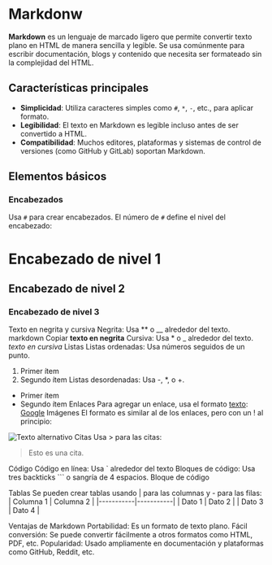 # Markdonw
**Markdown** es un lenguaje de marcado ligero que permite convertir texto plano en HTML de manera sencilla y legible. Se usa comúnmente para escribir documentación, blogs y contenido que necesita ser formateado sin la complejidad del HTML.

## Características principales

- **Simplicidad**: Utiliza caracteres simples como `#`, `*`, `-`, etc., para aplicar formato.
- **Legibilidad**: El texto en Markdown es legible incluso antes de ser convertido a HTML.
- **Compatibilidad**: Muchos editores, plataformas y sistemas de control de versiones (como GitHub y GitLab) soportan Markdown.

## Elementos básicos

### Encabezados
Usa `#` para crear encabezados. El número de `#` define el nivel del encabezado:
# Encabezado de nivel 1
## Encabezado de nivel 2
### Encabezado de nivel 3
Texto en negrita y cursiva
Negrita: Usa ** o __ alrededor del texto.
markdown
Copiar
**texto en negrita**
Cursiva: Usa * o _ alrededor del texto.
*texto en cursiva*
Listas
Listas ordenadas: Usa números seguidos de un punto.
1. Primer ítem
2. Segundo ítem
Listas desordenadas: Usa -, *, o +.
- Primer ítem
- Segundo ítem
Enlaces
Para agregar un enlace, usa el formato [texto](URL):
[Google](https://www.google.com)
Imágenes
El formato es similar al de los enlaces, pero con un ! al principio:

![Texto alternativo](URL_de_imagen)
Citas
Usa > para las citas:
> Esto es una cita.

Código
Código en línea: Usa ` alrededor del texto
Bloques de código: Usa tres backticks ``` o sangría de 4 espacios.
Bloque de código

Tablas
Se pueden crear tablas usando | para las columnas y - para las filas:
| Columna 1 | Columna 2 |
|-----------|-----------|
| Dato 1    | Dato 2    |
| Dato 3    | Dato 4    |

Ventajas de Markdown
Portabilidad: Es un formato de texto plano.
Fácil conversión: Se puede convertir fácilmente a otros formatos como HTML, PDF, etc.
Popularidad: Usado ampliamente en documentación y plataformas como GitHub, Reddit, etc.

